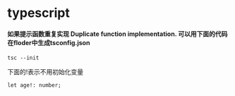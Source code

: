 # typescript

#### 如果提示函数重复实现  Duplicate function implementation. 可以用下面的代码在floder中生成tsconfig.json
```
tsc --init
```

下面的!表示不用初始化变量
```
let age!: number;
```
